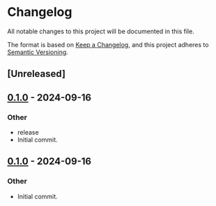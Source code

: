 # Changelog

All notable changes to this project will be documented in this file.

The format is based on [Keep a Changelog](https://keepachangelog.com/en/1.0.0/),
and this project adheres to [Semantic Versioning](https://semver.org/spec/v2.0.0.html).

## [Unreleased]

## [0.1.0](https://github.com/fermah-xyz/seek/releases/tag/fermah-rpc-v0.1.0) - 2024-09-16

### Other

- release
- Initial commit.

## [0.1.0](https://github.com/fermah-xyz/seek/releases/tag/fermah-rpc-v0.1.0) - 2024-09-16

### Other

- Initial commit.
